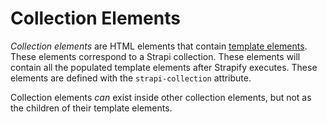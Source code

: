 # Collection Elements

_Collection elements_ are HTML elements that contain [template elements](../../syntax/template-elements/index.md). These elements correspond to a Strapi collection. These elements will contain all the populated template elements after Strapify executes. These elements are defined with the `strapi-collection` attribute. 

Collection elements *can* exist inside other collection elements, but not as the children of their template elements.